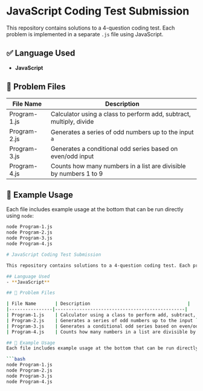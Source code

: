 # JavaScript Coding Test Submission

This repository contains solutions to a 4-question coding test. Each problem is implemented in a separate `.js` file using JavaScript.

## ✅ Language Used
- **JavaScript**

## 📁 Problem Files

| File Name       | Description                                    |
|----------------|------------------------------------------------|
| Program-1.js    | Calculator using a class to perform add, subtract, multiply, divide |
| Program-2.js    | Generates a series of odd numbers up to the input `a` |
| Program-3.js    | Generates a conditional odd series based on even/odd input |
| Program-4.js    | Counts how many numbers in a list are divisible by numbers 1 to 9 |

## 🧪 Example Usage
Each file includes example usage at the bottom that can be run directly using `node`:

```bash
node Program-1.js
node Program-2.js
node Program-3.js
node Program-4.js

# JavaScript Coding Test Submission

This repository contains solutions to a 4-question coding test. Each problem is implemented in a separate `.js` file using JavaScript.

## Language Used
- **JavaScript**

## 📁 Problem Files

| File Name       | Description                                    |
|----------------|------------------------------------------------|
| Program-1.js    | Calculator using a class to perform add, subtract, multiply, divide |
| Program-2.js    | Generates a series of odd numbers up to the input `a` |
| Program-3.js    | Generates a conditional odd series based on even/odd input |
| Program-4.js    | Counts how many numbers in a list are divisible by numbers 1 to 9 |

## 🧪 Example Usage
Each file includes example usage at the bottom that can be run directly using `node`:

```bash
node Program-1.js
node Program-2.js
node Program-3.js
node Program-4.js
